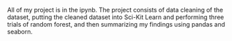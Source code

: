 All of my project is in the ipynb. The project consists of data cleaning of the dataset, putting the cleaned dataset into Sci-Kit Learn and performing three trials of random forest, and then summarizing my findings using pandas and seaborn.

